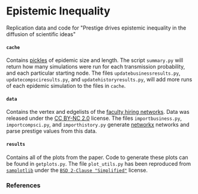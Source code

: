 # Epistemic Inequality

Replication data and code for "Prestige drives epistemic inequality in the diffusion of scientific ideas"

#### `cache`

Contains [pickles](https://docs.python.org/2/library/pickle.html) of epidemic size and length. The script `summary.py` will return how many simulations were run for each transmission probability, and each particular starting node. The files `updatebusinessresults.py`, `updatecompsciresults.py`, and `updatehistoryresults.py`, will add more runs of each epidemic simulation to the files in `cache`.

#### `data`

Contains the vertex and edgelists of the [faculty hiring networks](http://tuvalu.santafe.edu/~aaronc/facultyhiring/). Data was released under the [CC BY-NC 2.0](https://creativecommons.org/licenses/by-nc/2.0/) license. The files `importbusiness.py`, `importcompsci.py`, and `importhistory.py` generate [networkx](https://networkx.github.io) networks and parse prestige values from this data.

#### `results`

Contains all of the plots from the paper. Code to generate these plots can be found in `getplots.py`. The file `plot_utils.py` has been reproduced from [`samplotlib`](https://github.com/samfway/samplotlib) under the [`BSD 2-Clause "Simplified"`](https://github.com/samfway/samplotlib/blob/master/LICENSE) license.

### References

